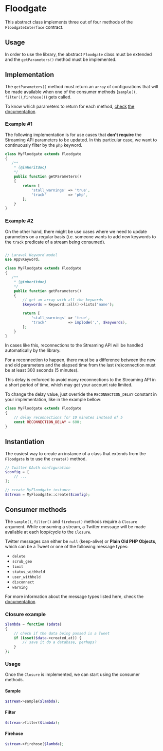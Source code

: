 # Floodgate
This abstract class implements three out of four methods of the `FloodgateInterface` contract.

## Usage
In order to use the library, the abstract `Floodgate` class must be extended and the `getParameters()` method must be implemented.

## Implementation
The `getParameters()` method must return an `array` of configurations that will be made available when one of the consumer methods (`sample()`, `filter()`,`firehose()`) gets called.

To know which parameters to return for each method, [check](https://dev.twitter.com/streaming/reference/get/statuses/sample) [the](https://dev.twitter.com/streaming/reference/post/statuses/filter) [documentation](https://dev.twitter.com/streaming/reference/get/statuses/firehose).

### Example #1
The following implementation is for use cases that **don't require** the Streaming API parameters to be updated. In this particular case, we want to continuously filter by the `php` keyword.

```php
class MyFloodgate extends Floodgate
{
   /**
    * {@inheritdoc}
    */
    public function getParameters()
    {
        return [
            'stall_warnings' => 'true',
            'track'          => 'php',
        ];
    }
}

```

### Example #2
On the other hand, there might be use cases where we need to update parameters on a regular basis (i.e. someone wants to add new keywords to the `track` predicate of a stream being consumed).

```php

// Laravel Keyword model
use App\Keyword;

class MyFloodgate extends Floodgate
{
   /**
    * {@inheritdoc}
    */
    public function getParameters()
    {
        // get an array with all the keywords
        $keywords = Keyword::all()->lists('name');

        return [
            'stall_warnings' => 'true',
            'track'          => implode(',', $keywords),
        ];
    }
}

```

In cases like this, reconnections to the Streaming API will be handled automatically by the library. 

For a reconnection to happen, there must be a difference between the new and old parameters and the elapsed time from the last (re)connection must be at least 300 seconds (5 minutes). 

This delay is enforced to avoid many reconnections to the Streaming API in a short period of time, which may get your account rate limited.

To change the delay value, just override the `RECONNECTION_DELAY` constant in your implementation, like in the example bellow:

```php
class MyFloodgate extends Floodgate
{
    // delay reconnections for 10 minutes instead of 5
	const RECONNECTION_DELAY = 600;
}

```

## Instantiation
The easiest way to create an instance of a class that extends from the `Floodgate` is to use the `create()` method.

```php
// Twitter OAuth configuration
$config = [
    // ...
];

// create MyFloodgate instance
$stream = MyFloodgate::create($config);
```

## Consumer methods
The `sample()`, `filter()` and `firehose()` methods require a `Closure` argument. While consuming a stream, a Twitter message will be made available at each loop/cycle to the `Closure`.

Twitter messages can either be `null` (keep-alive) or **Plain Old PHP Objects**, which can be a Tweet or one of the following message types:

- `delete`
- `scrub_geo`
- `limit`
- `status_withheld`
- `user_withheld`
- `disconnect`
- `warning`

For more information about the message types listed here, check the [documentation](https://dev.twitter.com/streaming/overview/messages-types).

### Closure example
```php
$lambda = function ($data)
{
    // check if the data being passed is a Tweet
    if (isset($data->created_at)) {
        // save it do a database, perhaps?
    }
};
```

### Usage
Once the `Closure` is implemented, we can start using the consumer methods.

#### Sample
```php
$stream->sample($lambda);
```

#### Filter
```php
$stream->filter($lambda);
```

#### Firehose
```php
$stream->firehose($lambda);
```

